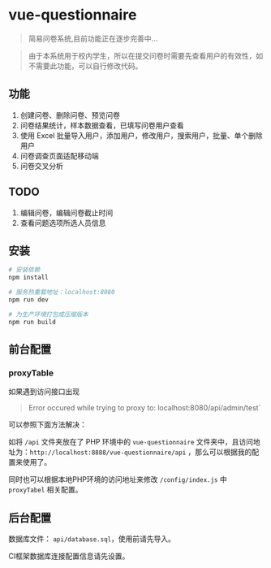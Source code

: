 # vue-questionnaire

> 简易问卷系统,目前功能正在逐步完善中...

> 由于本系统用于校内学生，所以在提交问卷时需要先查看用户的有效性，如不需要此功能，可以自行修改代码。

## 功能
1. 创建问卷、删除问卷、预览问卷
2. 问卷结果统计，样本数据查看，已填写问卷用户查看
3. 使用 Excel 批量导入用户，添加用户，修改用户，搜索用户，批量、单个删除用户
4. 问卷调查页面适配移动端
5. 问卷交叉分析

## TODO
1. 编辑问卷，编辑问卷截止时间
2. 查看问题选项所选人员信息

## 安装

``` bash
# 安装依赖
npm install

# 服务热重载地址：localhost:8080
npm run dev

# 为生产环境打包成压缩版本
npm run build

```

## 前台配置
### proxyTable

如果遇到访问接口出现

> Error occured while trying to proxy to: localhost:8080/api/admin/test`

可以参照下面方法解决：

如将 `/api` 文件夹放在了 PHP 环境中的 `vue-questionnaire` 文件夹中，且访问地址为：`http://localhost:8888/vue-questionnaire/api` ，那么可以根据我的配置来使用了。

同时也可以根据本地PHP环境的访问地址来修改 `/config/index.js` 中 `proxyTabel` 相关配置。

## 后台配置
数据库文件： `api/database.sql`，使用前请先导入。

CI框架数据库连接配置信息请先设置。